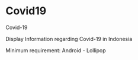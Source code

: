 # Covid19
Covid-19

Display Information regarding Covid-19 in Indonesia

Minimum requirement:
Android - Lollipop

